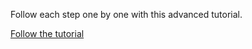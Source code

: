 Follow each step one by one with this advanced tutorial.

[Follow the tutorial](/ui/flows/new?reset=true)